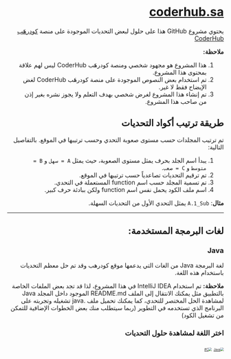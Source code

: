 <div dir="rtl">



# [coderhub.sa](coderhub.sa)

يحتوي مشروع GitHub هذا على حلول لبعض التحديات الموجودة على منصة [كودرهَب CoderHub](coderhub.sa)

**ملاحظة:**

1. هذا المشروع هو مجهود شخصي ومنصة كودرهَب CoderHub ليس لهم علاقة بمحتوى هذا المشروع.
2. تم استخدام بعض النصوص الموجودة على منصة كودرهَب CoderHub لغض الإيضاح فقط لا غير.
3. تم إنشاء هذا المشروع لغرض شخصي بهدف التعلم ولا يجوز نشره بغير إذن من صاحب هذا المشروع.

## طريقة  ترتيب أكواد التحديات

تم ترتيب  المجلدات حسب مستوى صعوبة التحدي وحسب ترتيبها في الموقع. بالتفاصيل التالية:

1. يبدأ اسم الجلد بحرف يمثل مستوى الصعوبة، حيث يمثل `A = سهل` و `B = متوسط` و `C = صعب`.
2. تم ترقيم التحديات تصاعدياً حسب ترتيبها في الموقع.
3. تم تسمية المجلد حسب اسم function المستعملة في التحدي.
4. اسم ملف الكود يحمل نفس اسم function ولكن ببادئة حرف كبير.

**مثال**: `A.1_Sub` يمثل التحدي الأول من التحديات السهلة.

------

## لغات البرمجة المستخدمة:

###  Java

لغة البرمجة Java من الغات التي يدعمها موقع كودرهب وقد تم حل معظم التحديات باستخدام هذه اللغة.

**ملاحظة:** تم استخدام IntelliJ IDEA في هذا المشروع، لذا قد تجد بعض الملفات الخاصة بالتطبيق مثل
يمكنك الانتقال إلى الملف README.md الموجود داخل المجلد Java لمشاهدة الحل المختصر للتحدي، كما يمكنك تحميل ملف .java تشغيله وتجربته على البرنامج الذي تستخدمه في التطوير (ربما سيتطلب منك بعض الخطوات الإضافية للتمكن من تشغيل الكود)

### اختر اللغة لمشاهدة حلول التحديات

[<img src="https://upload.wikimedia.org/wikipedia/en/3/30/Java_programming_language_logo.svg" alt="Java" style="zoom:50%;" />](Java/README.md)				[<img src="https://emilcraciun.net/content/images/2019/01/Csharp_Logo-2.png" alt="C#" style="zoom: 50%;" />](CS/README.md)



</div>
